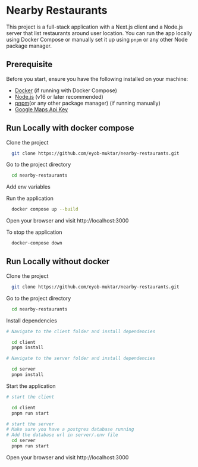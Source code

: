 # Nearby Restaurants

This project is a full-stack application with a Next.js client and a Node.js server that list restaurants around user location. You can run the app locally using Docker Compose or manually set it up using `pnpm` or any other Node package manager.

## Prerequisite

Before you start, ensure you have the following installed on your machine:

- [Docker](https://www.docker.com/get-started) (if running with Docker Compose)
- [Node.js](https://nodejs.org/) (v16 or later recommended)
- [pnpm](https://pnpm.io/)(or any other package manager) (if running manually)
- [Google Maps Api Key](https://developers.google.com/maps/documentation/javascript/get-api-key)

## Run Locally with docker compose

Clone the project

```bash
  git clone https://github.com/eyob-muktar/nearby-restaurants.git
```

Go to the project directory

```bash
  cd nearby-restaurants
```

Add env variables

Run the application

```bash
  docker compose up --build
```

Open your browser and visit http://localhost:3000

To stop the application

```bash
  docker-compose down
```

## Run Locally without docker

Clone the project

```bash
  git clone https://github.com/eyob-muktar/nearby-restaurants.git
```

Go to the project directory

```bash
  cd nearby-restaurants
```

Install dependencies

```bash
# Navigate to the client folder and install dependencies

  cd client
  pnpm install
```

```bash
# Navigate to the server folder and install dependencies

  cd server
  pnpm install
```

Start the application

```bash
# start the client

  cd client
  pnpm run start
```

```bash
# start the server
# Make sure you have a postgres database running
# Add the database url in server/.env file
  cd server
  pnpm run start
```

Open your browser and visit http://localhost:3000
